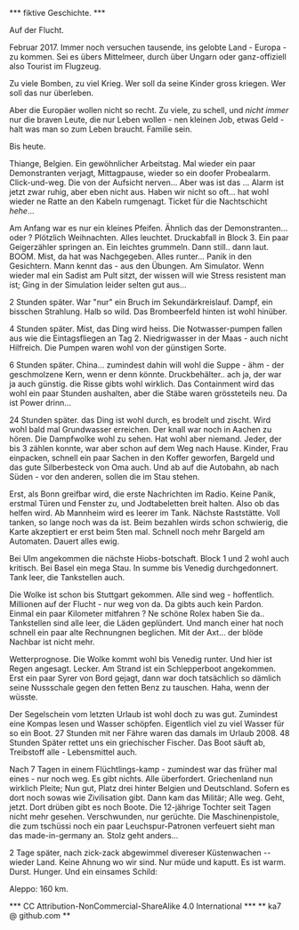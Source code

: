 *** fiktive Geschichte. ***



Auf der Flucht.

Februar 2017.
Immer noch versuchen tausende, ins gelobte Land - Europa - zu kommen.
Sei es übers Mittelmeer, durch über Ungarn oder ganz-offiziell also Tourist im Flugzeug.

Zu viele Bomben, zu viel Krieg. Wer soll da seine Kinder gross kriegen.
Wer soll das nur überleben.

Aber die Europäer wollen nicht so recht. Zu viele, zu schell, und _nicht immer_ nur die braven Leute, die nur Leben wollen - nen kleinen Job, etwas Geld - halt was man so zum Leben braucht. Familie sein. 


Bis heute.


Thiange, Belgien.
Ein gewöhnlicher Arbeitstag. Mal wieder ein paar Demonstranten verjagt, Mittagpause, wieder so ein doofer Probealarm. Click-und-weg. Die von der Aufsicht nerven...
Aber was ist das ... Alarm ist jetzt zwar ruhig, aber eben nicht aus. Haben wir nicht so oft... hat wohl wieder ne Ratte an den Kabeln rumgenagt. Ticket für die Nachtschicht *hehe*...

Am Anfang war es nur ein kleines Pfeifen. Ähnlich das der Demonstranten... oder ?
Plötzlich Weihnachten. Alles leuchtet. Druckabfall in Block 3. Ein paar Geigerzähler springen an. Ein leichtes grummeln. Dann still.. dann laut. BOOM.
Mist, da hat was Nachgegeben. Alles runter...  Panik in den Gesichtern. Mann kennt das - aus den Übungen. Am Simulator. Wenn wieder mal ein Sadist am Pult sitzt, der wissen will wie Stress resistent man ist; Ging in der Simulation leider selten gut aus... 

2 Stunden später.
War "nur" ein Bruch im Sekundärkreislauf. Dampf, ein bisschen Strahlung. Halb so wild. Das Brombeerfeld hinten ist wohl hinüber.

4 Stunden später.
Mist, das Ding wird heiss. Die Notwasser-pumpen fallen aus wie die Eintagsfliegen an Tag 2. Niedrigwasser in der Maas - auch nicht Hilfreich. Die Pumpen waren wohl von der günstigen Sorte.

6 Stunden später.
China... zumindest dahin will wohl die Suppe - ähm - der geschmolzene Kern, wenn er denn könnte. Druckbehälter.. ach ja, der war ja auch günstig. die Risse gibts wohl wirklich. Das Containment wird das wohl ein paar Stunden aushalten, aber die Stäbe waren grössteteils neu. Da ist Power drinn...

24 Stunden später.
das Ding ist wohl durch, es brodelt und zischt. Wird wohl bald mal Grundwasser erreichen. 
Der knall war noch in Aachen zu hören. Die Dampfwolke wohl zu sehen. Hat wohl aber niemand. Jeder, der bis 3 zählen konnte, war aber schon auf dem Weg nach Hause. Kinder, Frau einpacken, schnell ein paar Sachen in den Koffer geworfen, Bargeld und das gute Silberbesteck von Oma auch. Und ab auf die Autobahn, ab nach Süden - vor den anderen, sollen die im Stau stehen.

Erst, als Bonn greifbar wird, die erste Nachrichten im Radio. Keine Panik, erstmal Türen und Fenster zu, und Jodtabeletten breit halten. Also ob das helfen wird. Ab Mannheim wird es leerer im Tank. Nächste Raststätte. Voll tanken, so lange noch was da ist. Beim bezahlen wirds schon schwierig, die Karte akzeptiert er erst beim 5ten mal. Schnell noch mehr Bargeld am Automaten. Dauert alles ewig.

Bei Ulm angekommen die nächste Hiobs-botschaft. Block 1 und 2 wohl auch kritisch. Bei Basel ein mega Stau. In summe bis Venedig durchgedonnert. Tank leer, die Tankstellen auch. 

Die Wolke ist schon bis Stuttgart gekommen. Alle sind weg - hoffentlich. Millionen auf der Flucht - nur weg von da. Da gibts auch kein Pardon. Einmal ein paar Kilometer mitfahren ? Ne schöne Rolex haben Sie da.. Tankstellen sind alle leer, die Läden geplündert. Und manch einer hat noch schnell ein paar alte Rechnungnen beglichen. Mit der Axt... der blöde Nachbar ist nicht mehr.

Wetterprognose.
Die Wolke kommt wohl bis Venedig runter. Und hier ist Regen angesagt. Lecker. Am Strand ist ein Schlepperboot angekommen. Erst ein paar Syrer von Bord gejagt, dann war doch tatsächlich so dämlich seine Nussschale gegen den fetten Benz zu tauschen. Haha, wenn der wüsste.

Der Segelschein vom letzten Urlaub ist wohl doch zu was gut. Zumindest eine Kompas lesen und Wasser schöpfen. Eigentlich viel zu viel Wasser für so ein Boot. 27 Stunden mit ner Fähre waren das damals im Urlaub 2008. 48 Stunden Später rettet uns ein griechischer Fischer. Das Boot säuft ab, Treibstoff alle - Lebensmittel auch.

Nach 7 Tagen in einem Flüchtlings-kamp - zumindest war das früher mal eines - nur noch weg. Es gibt nichts. Alle überfordert. Griechenland nun wirklich Pleite; Nun gut, Platz drei hinter Belgien und Deutschland. Sofern es dort noch sowas wie Zivilisation gibt. Dann kam das Militär; Alle weg. Geht, jetzt. Dort drüben gibt es noch Boote. Die 12-jährige Tochter seit Tagen nicht mehr gesehen. Verschwunden, nur gerüchte. Die Maschinenpistole, die zum tschüssi noch ein paar Leuchspur-Patronen verfeuert sieht man das made-in-germany an. Stolz geht anders...

2 Tage später, nach zick-zack abgewimmel divereser Küstenwachen -- wieder Land. Keine Ahnung wo wir sind. Nur müde und kaputt. Es ist warm. Durst. Hunger. Und ein einsames Schild: 

Aleppo: 160 km.



*** CC Attribution-NonCommercial-ShareAlike 4.0 International ***
** ka7 @ github.com **

